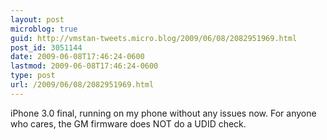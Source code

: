 ```yaml
---
layout: post
microblog: true
guid: http://vmstan-tweets.micro.blog/2009/06/08/2082951969.html
post_id: 3051144
date: 2009-06-08T17:46:24-0600
lastmod: 2009-06-08T17:46:24-0600
type: post
url: /2009/06/08/2082951969.html
---
```

iPhone 3.0 final, running on my phone without any issues now. For anyone who cares, the GM firmware does NOT do a UDID check.
